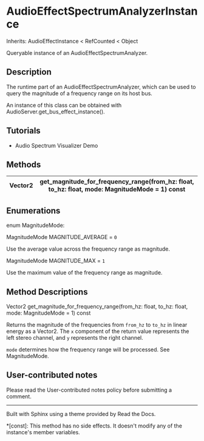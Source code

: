 # AudioEffectSpectrumAnalyzerInstance

Inherits: AudioEffectInstance < RefCounted < Object

Queryable instance of an AudioEffectSpectrumAnalyzer.

## Description

The runtime part of an AudioEffectSpectrumAnalyzer, which can be used to query
the magnitude of a frequency range on its host bus.

An instance of this class can be obtained with
AudioServer.get_bus_effect_instance().

## Tutorials

  * Audio Spectrum Visualizer Demo

## Methods

Vector2 | get_magnitude_for_frequency_range(from_hz: float, to_hz: float, mode: MagnitudeMode = 1) const  
---|---  
  
## Enumerations

enum MagnitudeMode:

MagnitudeMode MAGNITUDE_AVERAGE = `0`

Use the average value across the frequency range as magnitude.

MagnitudeMode MAGNITUDE_MAX = `1`

Use the maximum value of the frequency range as magnitude.

## Method Descriptions

Vector2 get_magnitude_for_frequency_range(from_hz: float, to_hz: float, mode:
MagnitudeMode = 1) const

Returns the magnitude of the frequencies from `from_hz` to `to_hz` in linear
energy as a Vector2. The `x` component of the return value represents the left
stereo channel, and `y` represents the right channel.

`mode` determines how the frequency range will be processed. See
MagnitudeMode.

## User-contributed notes

Please read the User-contributed notes policy before submitting a comment.

* * *

Built with Sphinx using a theme provided by Read the Docs.

  *[const]: This method has no side effects. It doesn't modify any of the instance's member variables.

